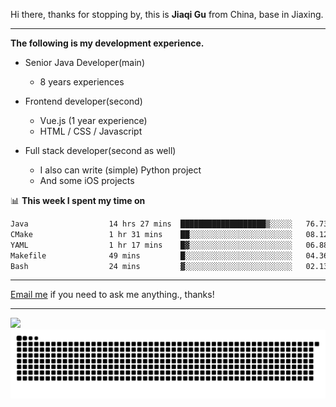 Hi there, thanks for stopping by, this is **Jiaqi Gu** from China, base in Jiaxing.

---

**The following is my development experience.**

- Senior Java Developer(main)
  - 8 years experiences

- Frontend developer(second)
  - Vue.js (1 year experience)
  - HTML / CSS / Javascript
  
- Full stack developer(second as well)
  - I also can write (simple) Python project
  - And some iOS projects

📊 **This week I spent my time on**
<!--START_SECTION:waka-->

```txt
Java                  14 hrs 27 mins  ███████████████████▒░░░░░   76.73 %
CMake                 1 hr 31 mins    ██░░░░░░░░░░░░░░░░░░░░░░░   08.12 %
YAML                  1 hr 17 mins    █▓░░░░░░░░░░░░░░░░░░░░░░░   06.88 %
Makefile              49 mins         █░░░░░░░░░░░░░░░░░░░░░░░░   04.36 %
Bash                  24 mins         ▓░░░░░░░░░░░░░░░░░░░░░░░░   02.13 %
```

<!--END_SECTION:waka-->

---

[Email me](mailto:htk2klwgr@mozmail.com?subject=Hiring_from_GitHub) if you need to ask me anything., thanks!

---

![]( https://visitor-badge.glitch.me/badge?page_id=githubgujiaqi)
![]( https://github.com/droid-Q/droid-Q/raw/output/github-contribution-grid-snake.svg#gh-dark-mode-only)
